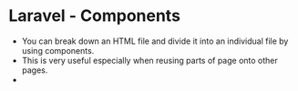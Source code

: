# Laravel - Components
- You can break down an HTML file and divide it into an individual file by using components.
- This is very useful especially when reusing parts of page onto other pages.
- 
